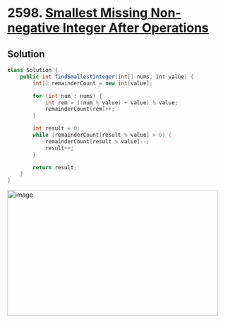 # 2598. [Smallest Missing Non-negative Integer After Operations](https://leetcode.com/problems/smallest-missing-non-negative-integer-after-operations/description/?envType=daily-question&envId=2025-10-16)

## Solution

```java
class Solution {
    public int findSmallestInteger(int[] nums, int value) {
        int[] remainderCount = new int[value];

        for (int num : nums) {
            int rem = ((num % value) + value) % value;
            remainderCount[rem]++;
        }

        int result = 0;
        while (remainderCount[result % value] > 0) {
            remainderCount[result % value]--;
            result++;
        }

        return result;
    }
}
```

<img width="477" height="285" alt="image" src="https://github.com/user-attachments/assets/2716c9d3-4d3d-4164-965e-379e8fef5264" />
